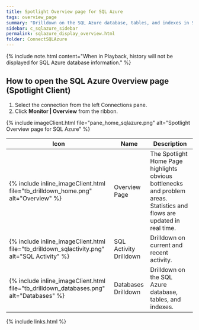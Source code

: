 ```yaml
---
title: Spotlight Overview page for SQL Azure
tags: overview_page
summary: "Drilldown on the SQL Azure database, tables, and indexes in Spotlight Enterprise."
sidebar: c_sqlazure_sidebar
permalink: sqlazure_display_overview.html
folder: ConnectSQLAzure
---
```


{% include note.html content="When in Playback, history will not be displayed for SQL Azure database information." %}

## How to open the SQL Azure Overview page  (Spotlight Client)

1. Select the connection from the left Connections pane.
2. Click **Monitor \| Overview** from the ribbon.


{% include imageClient.html file="pane_home_sqlazure.png" alt="Spotlight Overview page for SQL Azure" %}



Icon | Name | Description
-----|------|------------
{% include inline_imageClient.html file="tb_drilldown_home.png" alt="Overview" %} | Overview Page | The Spotlight Home Page highlights obvious bottlenecks and problem areas. Statistics and flows are updated in real time.  
{% include inline_imageClient.html file="tb_drilldown_sqlactivity.png" alt="SQL Activity" %} | SQL Activity Drilldown | Drilldown on current and recent activity.
{% include inline_imageClient.html file="tb_drilldown_databases.png" alt="Databases" %} | Databases Drilldown | Drilldown on the SQL Azure database, tables, and indexes.  




{% include links.html %}
